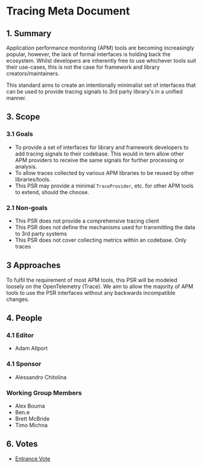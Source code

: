 # Tracing Meta Document

## 1. Summary

Application performance monitoring (APM) tools are becoming increasingly popular, however, the lack of formal interfaces is holding back the ecosystem.
Whilst developers are inherently free to use whichever tools suit their use-cases, this is not the case for framework and library creators/maintainers.

This standard aims to create an intentionally minimalist set of interfaces that can be used to provide tracing signals to 3rd party library's in a unified manner.

## 3. Scope

### 3.1 Goals

* To provide a set of interfaces for library and framework developers to add tracing signals to their codebase.
  This would in tern allow other APM providers to receive the same signals for further processing or analysis.
* To allow traces collected by various APM libraries to be reused by other libraries/tools.
* This PSR may provide a minimal `TraceProvider`, etc. for other APM tools to extend, should the choose.

### 2.1 Non-goals

* This PSR does not provide a comprehensive tracing client
* This PSR does not define the mechanisms used for transmitting the data to 3rd party systems
* This PSR does not cover collecting metrics within an codebase. Only traces

## 3 Approaches

To fulfil the requirement of most APM tools, this PSR will be modeled loosely on the OpenTelemetry (Trace).
We aim to allow the majority of APM tools to use the PSR interfaces without any backwards incompatible changes.


## 4. People

### 4.1 Editor
* Adam Allport

### 4.1 Sponsor
* Alessandro Chitolina

### Working Group Members
* Alex Bouma
* Ben.e
* Brett McBride
* Timo Michna

## 6. Votes

* [Entrance Vote](TBD)